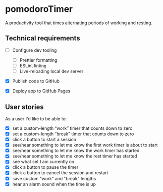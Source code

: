# pomodoroTimer

A productivity tool that times alternating periods of working and resting.

## Technical requirements
- [ ] Configure dev tooling
  - [ ] Prettier formatting
  - [ ] ESLint linting
  - [ ] Live-reloading local dev server
- [x] Publish code to GitHub
- [x] Deploy app to GitHub Pages


## User stories 

As a user I'd like to be able to: 

- [x] set a custom-length “work” timer that counts down to zero
- [x] set a custom-length “break” timer that counts down to zero
- [x] click a button to start a session
- [x] see/hear something to let me know the first work timer is about to start
- [x] see/hear something to let me know the work timer has started
- [x] see/hear something to let me know the rest timer has started
- [x] see what set I am currently on
- [x] click a button to pause the timer
- [x] click a button to cancel the session and restart
- [x] save custom "work" and "break" lengths 
- [x] hear an alarm sound when the time is up
